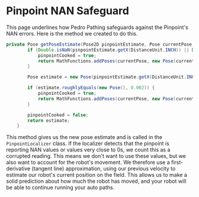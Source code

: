 # Pinpoint NAN Safeguard

This page underlines how Pedro Pathing safeguards against the Pinpoint's NAN errors. Here is the method we created to do this.

```java
private Pose getPoseEstimate(Pose2D pinpointEstimate, Pose currentPose, long deltaTime) {
        if (Double.isNaN(pinpointEstimate.getX(DistanceUnit.INCH)) || Double.isNaN(pinpointEstimate.getY(DistanceUnit.INCH)) || Double.isNaN(pinpointEstimate.getHeading(AngleUnit.RADIANS))) {
            pinpointCooked = true;
            return MathFunctions.addPoses(currentPose, new Pose(currentVelocity.getX() * deltaTime / Math.pow(10, 9), currentVelocity.getY() * deltaTime / Math.pow(10, 9), currentVelocity.getHeading() * deltaTime / Math.pow(10, 9)));
        }

        Pose estimate = new Pose(pinpointEstimate.getX(DistanceUnit.INCH), pinpointEstimate.getY(DistanceUnit.INCH), pinpointEstimate.getHeading(AngleUnit.RADIANS));

        if (estimate.roughlyEquals(new Pose(), 0.002)) {
            pinpointCooked = true;
            return MathFunctions.addPoses(currentPose, new Pose(currentVelocity.getX() * deltaTime / Math.pow(10, 9), currentVelocity.getY() * deltaTime / Math.pow(10, 9), currentVelocity.getHeading() * deltaTime / Math.pow(10, 9)));
        }

        pinpointCooked = false;
        return estimate;
    }
```

This method gives us the new pose estimate and is called in the `PinpointLocalizer` class. If the localizer detects that the pinpoint is reporting NAN values or values very close to 0s, we count this as a corrupted reading. This means we don't want to use these values, but we also want to account for the robot's movement. We therefore use a first-derivative (tangent line) approximation, using our previous velocity to estimate our robot's current position on the field. This allows us to make a solid prediction about how much the robot has moved, and your robot will be able to continue running your auto paths.